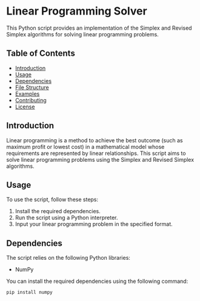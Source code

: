 # Linear Programming Solver

This Python script provides an implementation of the Simplex and Revised Simplex algorithms for solving linear programming problems.

## Table of Contents
- [Introduction](#introduction)
- [Usage](#usage)
- [Dependencies](#dependencies)
- [File Structure](#file-structure)
- [Examples](#examples)
- [Contributing](#contributing)
- [License](#license)

## Introduction

Linear programming is a method to achieve the best outcome (such as maximum profit or lowest cost) in a mathematical model whose requirements are represented by linear relationships. This script aims to solve linear programming problems using the Simplex and Revised Simplex algorithms.

## Usage

To use the script, follow these steps:

1. Install the required dependencies.
2. Run the script using a Python interpreter.
3. Input your linear programming problem in the specified format.

## Dependencies

The script relies on the following Python libraries:

- NumPy

You can install the required dependencies using the following command:

```bash
pip install numpy
